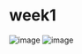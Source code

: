 # week1
![image](https://user-images.githubusercontent.com/62127656/134851302-45848e8b-b633-41bf-a2f0-3c678f32b078.png)
![image](https://user-images.githubusercontent.com/62127656/134851317-6a78a3ca-26fa-48e2-b523-263bbb246fae.png)
